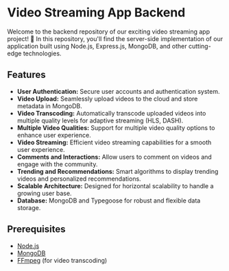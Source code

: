 # Video Streaming App Backend

Welcome to the backend repository of our exciting video streaming app project! 🎥 In this repository, you'll find the server-side implementation of our application built using Node.js, Express.js, MongoDB, and other cutting-edge technologies.

## Features

- **User Authentication:** Secure user accounts and authentication system.
- **Video Upload:** Seamlessly upload videos to the cloud and store metadata in MongoDB.
- **Video Transcoding:** Automatically transcode uploaded videos into multiple quality levels for adaptive streaming (HLS, DASH).
- **Multiple Video Qualities:** Support for multiple video quality options to enhance user experience.
- **Video Streaming:** Efficient video streaming capabilities for a smooth user experience.
- **Comments and Interactions:** Allow users to comment on videos and engage with the community.
- **Trending and Recommendations:** Smart algorithms to display trending videos and personalized recommendations.
- **Scalable Architecture:** Designed for horizontal scalability to handle a growing user base.
- **Database:** MongoDB and Typegoose for robust and flexible data storage.

## Prerequisites

- [Node.js](https://nodejs.org/)
- [MongoDB](https://www.mongodb.com/)
- [FFmpeg](https://ffmpeg.org/) (for video transcoding)
